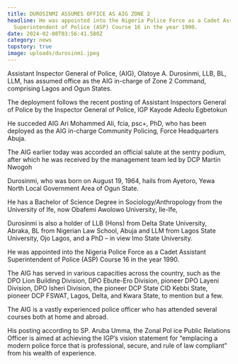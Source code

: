 ```yaml
---
title: DUROSINMI ASSUMES OFFICE AS AIG ZONE 2
headline: He was appointed into the Nigeria Police Force as a Cadet Assistant
  Superintendent of Police (ASP) Course 16 in the year 1990.
date: 2024-02-08T03:56:41.580Z
category: news
topstory: true
image: uploads/durosinmi.jpeg
---
```

Assistant Inspector General of Police, (AIG), Olatoye A. Durosinmi, LLB, BL, LLM, has assumed office as the AIG in-charge of Zone 2 Command, comprising Lagos and Ogun States.



The deployment follows the recent posting of Assistant Inspectors General of Police by the Inspector General of Police, IGP Kayode Adeolu Egbetokun



He succeded AIG Ari Mohammed Ali, fcia, psc+, PhD, who has been deployed as the AIG in-charge Community Policing, Force Headquarters Abuja.



The AIG earlier today was accorded an official salute at the sentry podium, after which he was received by the management team led by DCP Martin Nwogoh



Durosinmi, who was born on August 19, 1964, hails from Ayetoro, Yewa North Local Government Area of Ogun State.



He has a Bachelor of Science Degree in Sociology/Anthropology from the University of Ife, now Obafemi Awolowo University, Ile-Ife,



Durosinmi is also a holder of  LLB (Hons) from Delta State University, Abraka, BL from Nigerian Law School, Abuja and LLM from Lagos State University, Ojo Lagos, and a PhD – in view Imo State University.



He was appointed into the Nigeria Police Force as a Cadet Assistant Superintendent of Police (ASP) Course 16 in the year 1990.



The AIG has served in various capacities across the country, such as the DPO Lion Building Division, DPO Ebute-Ero Division, pioneer DPO Layeni Division, DPO Isheri Division, the pioneer DCP State CID Kebbi State, pioneer DCP FSWAT, Lagos, Delta, and Kwara State, to mention but a few.



The AIG is a vastly experienced police officer who has attended several courses both at home and abroad.



His posting according to SP. Aruba Umma, the Zonal Pol ice Public Relations Officer is aimed at achieving the IGP’s vision statement for “emplacing a modern police force that is professional, secure, and rule of law compliant” from his wealth of experience.
